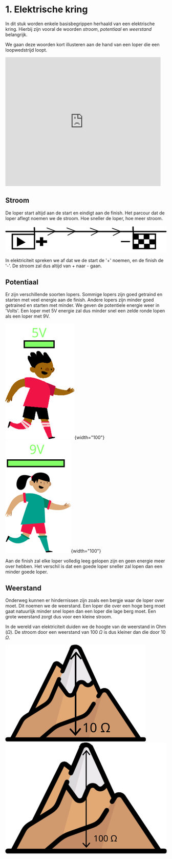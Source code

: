 # 1. Elektrische kring

In dit stuk worden enkele basisbegrippen herhaald van een elektrische kring. Hierbij zijn vooral de woorden *stroom*, *potentiaal* en *weerstand* belangrijk.

We gaan deze woorden kort illusteren aan de hand van een loper die een loopwedstrijd loopt. 

<iframe src="https://scratch.mit.edu/projects/904614402/embed" allowtransparency="true" width="485" height="402" frameborder="0" scrolling="no" allowfullscreen></iframe>

## Stroom
De loper start altijd aan de start en eindigt aan de finish. Het parcour dat de loper aflegt noemen we de stroom. Hoe sneller de loper, hoe meer stroom. 

![stroom_parcour](../img/backdrop1.svg)

In elektriciteit spreken we af dat we de start de '+' noemen, en de finish de '-'. De stroom zal dus altijd van + naar - gaan.

## Potentiaal
Er zijn verschillende soorten lopers. Sommige lopers zijn goed getraind en starten met veel energie aan de finish. Andere lopers zijn minder goed getrained en starten met minder. We geven de potentiele energie weer in 'Volts'. Een loper met 5V energie zal dus minder snel een zelde ronde lopen als een loper met 9V.

![Ben_5V](../img/ben-100.svg){width="100"}
![Jordyn_9V](../img/jordyn-100.svg){width="100"}

Aan de finish zal elke loper volledig leeg gelopen zijn en geen energie meer over hebben. Het verschil is dat een goede loper sneller zal lopen dan een minder goede loper.
## Weerstand
Onderweg kunnen er hindernissen zijn zoals een bergje waar de loper over moet. Dit noemen we de weerstand. Een loper die over een hoge berg moet gaat natuurlijk minder snel lopen dan een loper die lage berg moet. Een grote weerstand zorgt dus voor een kleine stroom.

In de wereld van elektriciteit duiden we de hoogte van de weerstand in Ohm ($\Omega$). De stroom door een weerstand van 100 $\Omega$ is dus kleiner dan die door 10 $\Omega$.


![weerstand_10ohm](../img/mountain_10.svg)
![weerstand_100ohm](../img/mountain_100.svg)